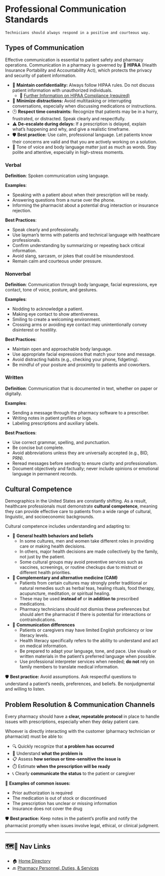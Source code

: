 # Professional Communication Standards

`Technicians should always respond in a positive and courteous way.`

## Types of Communication

Effective communication is essential to patient safety and pharmacy operations. Communication in a pharmacy is governed by 🦅 **HIPAA** (Health Insurance Portability and Accountability Act), which protects the privacy and security of patient information.

- 🔐 **Maintain confidentiality:** Always follow HIPAA rules. Do not discuss patient information with unauthorized individuals.
  - 🔗 [Further Information on HIPAA Compliance (required)](../law/hipaa.md)
- 🚫 **Minimize distractions:** Avoid multitasking or interrupting conversations, especially when discussing medications or instructions.
- 🕒 **Respect time constraints:** Recognize that patients may be in a hurry, frustrated, or distracted. Speak clearly and respectfully.
- ⚠️ **De-escalate during delays:** If a prescription is delayed, explain what’s happening and why, and give a realistic timeframe.
- 🛡️ **Best practice:** Use calm, professional language. Let patients know their concerns are valid and that you are actively working on a solution.
- 📍 Tone of voice and body language matter just as much as words. Stay polite and attentive, especially in high-stress moments.

### Verbal

**Definition**: Spoken communication using language.

**Examples**:

- Speaking with a patient about when their prescription will be ready.
- Answering questions from a nurse over the phone.
- Informing the pharmacist about a potential drug interaction or insurance rejection.

**Best Practices**:

- Speak clearly and professionally.
- Use layman’s terms with patients and technical language with healthcare professionals.
- Confirm understanding by summarizing or repeating back critical information.
- Avoid slang, sarcasm, or jokes that could be misunderstood.
- Remain calm and courteous under pressure.

### Nonverbal

**Definition**: Communication through body language, facial expressions, eye contact, tone of voice, posture, and gestures.

**Examples**:

- Nodding to acknowledge a patient.
- Making eye contact to show attentiveness.
- Smiling to create a welcoming environment.
- Crossing arms or avoiding eye contact may unintentionally convey disinterest or hostility.

**Best Practices**:

- Maintain open and approachable body language.
- Use appropriate facial expressions that match your tone and message.
- Avoid distracting habits (e.g., checking your phone, fidgeting).
- Be mindful of your posture and proximity to patients and coworkers.

### Written

**Definition**: Communication that is documented in text, whether on paper or digitally.

**Examples**:

- Sending a message through the pharmacy software to a prescriber.
- Writing notes in patient profiles or logs.
- Labeling prescriptions and auxiliary labels.

**Best Practices**:

- Use correct grammar, spelling, and punctuation.
- Be concise but complete.
- Avoid abbreviations unless they are universally accepted (e.g., BID, PRN).
- Reread messages before sending to ensure clarity and professionalism.
- Document objectively and factually; never include opinions or emotional language in permanent records.

## Cultural Competence

Demographics in the United States are constantly shifting. As a result, healthcare professionals must demonstrate **cultural competence**, meaning they can provide effective care to patients from a wide range of cultural, linguistic, and socioeconomic backgrounds.

Cultural competence includes understanding and adapting to:

- 🔑 **General health behaviors and beliefs**  
  - In some cultures, men and women take different roles in providing care or making health decisions.  
  - In others, major health decisions are made collectively by the family, not just by the patient.  
  - Some cultural groups may avoid preventive services such as vaccines, screenings, or routine checkups due to mistrust or different health priorities.
- 🔑 **Complementary and alternative medicine (CAM)**  
  - Patients from certain cultures may strongly prefer traditional or natural remedies such as herbal teas, healing rituals, food therapy, acupuncture, meditation, or spiritual healing.  
  - These may be used **instead of** or **in addition to** prescribed medications.  
  - Pharmacy technicians should not dismiss these preferences but should alert the pharmacist if there is potential for interactions or contraindications.
- 🔑 **Communication differences**  
  - Patients or caregivers may have limited English proficiency or low literacy levels.  
  - Health literacy specifically refers to the ability to understand and act on medical information.  
  - Be prepared to adapt your language, tone, and pace. Use visuals or written materials in the patient’s preferred language when possible.  
  - Use professional interpreter services when needed; **do not** rely on family members to translate medical information.

🛡️ **Best practice:** Avoid assumptions. Ask respectful questions to understand a patient’s needs, preferences, and beliefs. Be nonjudgmental and willing to listen.

## Problem Resolution & Communication Channels

Every pharmacy should have a **clear, repeatable protocol** in place to handle issues with prescriptions, especially when they delay patient care.

Whoever is directly interacting with the customer (pharmacy technician or pharmacist) must be able to:

- 🔍 Quickly recognize that **a problem has occurred**
- 🧠 Understand **what the problem is**
- 📋 Assess **how serious or time-sensitive the issue is**
- ⏱️ Estimate **when the prescription will be ready**
- 📞 Clearly **communicate the status** to the patient or caregiver

🚨 **Examples of common issues:**

- Prior authorization is required
- The medication is out of stock or discontinued
- The prescription has unclear or missing information
- Insurance does not cover the drug

🛡️ **Best practice:** Keep notes in the patient’s profile and notify the pharmacist promptly when issues involve legal, ethical, or clinical judgment.

---

## 🗺️🔗 Nav Links

- 🏠 [Home Directory](../readme.md)
- 🔙 [Pharmacy Personnel, Duties, & Services](../personnel_services.md#communication)
